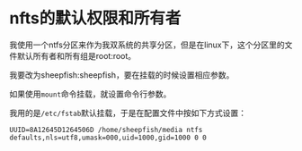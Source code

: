 # nfts的默认权限和所有者

我使用一个ntfs分区来作为我双系统的共享分区，但是在linux下，这个分区里的文件默认所有者和所有组是root:root。

我要改为sheepfish:sheepfish，要在挂载的时候设置相应参数。

如果使用`mount`命令挂载，就设置命令行参数。

我用的是`/etc/fstab`默认挂载，于是在配置文件中按如下方式设置：

~~~Shell Script
UUID=8A12645D1264506D /home/sheepfish/media ntfs defaults,nls=utf8,umask=000,uid=1000,gid=1000 0 0
~~~
